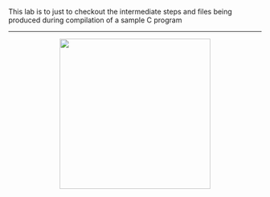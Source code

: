 This lab is to just to checkout the intermediate steps and files being produced during compilation of a sample C program

-----------------

<div align="center">
    <img src=".C_Steps.png" width="300">
</div>
